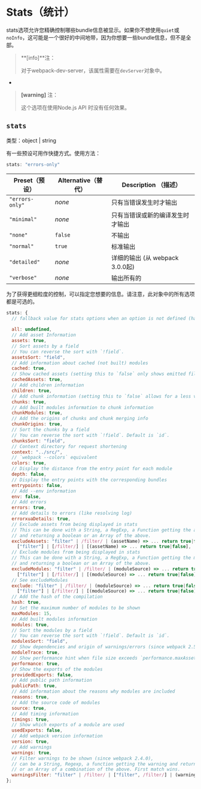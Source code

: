# Stats（统计）

stats选项允许您精确控制哪些bundle信息被显示。如果你不想使用`quiet`或`noInfo`，这可能是一个很好的中间地带，因为你想要一些bundle信息，但不是全部。

> **\[info\]**注：
>
> 对于webpack-dev-server，该属性需要在`devServer`对象中。

-

> **\[warning\]** 注：
>
> 这个选项在使用Node.js API 时没有任何效果。

## `stats`

类型：object \| string

有一些预设可用作快捷方式。使用方法：

```js
stats: "errors-only"
```

| Preset（预设） | Alternative（替代） | Description （描述） |
| --- | --- | --- |
| `"errors-only"` | _none_ | 只有当错误发生时才输出 |
| `"minimal"` | _none_ | 只有当错误或新的编译发生时才输出 |
| `"none"` | `false` | 不输出 |
| `"normal"` | `true` | 标准输出 |
| `"detailed"` | _none_ | 详细的输出 \(从 webpack 3.0.0起\) |
| `"verbose"` | _none_ | 输出所有的 |

为了获得更细粒度的控制，可以指定您想要的信息。请注意，此对象中的所有选项都是可选的。

```js
stats: {
  // fallback value for stats options when an option is not defined (has precedence over local webpack defaults)
  
  all: undefined,
  // Add asset Information
  assets: true,
  // Sort assets by a field
  // You can reverse the sort with `!field`.
  assetsSort: "field",
  // Add information about cached (not built) modules
  cached: true,
  // Show cached assets (setting this to `false` only shows emitted files)
  cachedAssets: true,
  // Add children information
  children: true,
  // Add chunk information (setting this to `false` allows for a less verbose output)
  chunks: true,
  // Add built modules information to chunk information
  chunkModules: true,
  // Add the origins of chunks and chunk merging info
  chunkOrigins: true,
  // Sort the chunks by a field
  // You can reverse the sort with `!field`. Default is `id`.
  chunksSort: "field",
  // Context directory for request shortening
  context: "../src/",
  // `webpack --colors` equivalent
  colors: true,
  // Display the distance from the entry point for each module
  depth: false,
  // Display the entry points with the corresponding bundles
  entrypoints: false,
  // Add --env information
  env: false,
  // Add errors
  errors: true,
  // Add details to errors (like resolving log)
  errorxuaDetails: true,
  // Exclude assets from being displayed in stats
  // This can be done with a String, a RegExp, a Function getting the assets name
  // and returning a boolean or an Array of the above.
  excludeAssets: "filter" | /filter/ | (assetName) => ... return true|false |
    ["filter"] | [/filter/] | [(assetName) => ... return true|false],
  // Exclude modules from being displayed in stats
  // This can be done with a String, a RegExp, a Function getting the modules source
  // and returning a boolean or an Array of the above.
  excludeModules: "filter" | /filter/ | (moduleSource) => ... return true|false |
    ["filter"] | [/filter/] | [(moduleSource) => ... return true|false],
  // See excludeModules
  exclude: "filter" | /filter/ | (moduleSource) => ... return true|false |
    ["filter"] | [/filter/] | [(moduleSource) => ... return true|false],
  // Add the hash of the compilation
  hash: true,
  // Set the maximum number of modules to be shown
  maxModules: 15,
  // Add built modules information
  modules: true,
  // Sort the modules by a field
  // You can reverse the sort with `!field`. Default is `id`.
  modulesSort: "field",
  // Show dependencies and origin of warnings/errors (since webpack 2.5.0)
  moduleTrace: true,
  // Show performance hint when file size exceeds `performance.maxAssetSize`
  performance: true,
  // Show the exports of the modules
  providedExports: false,
  // Add public path information
  publicPath: true,
  // Add information about the reasons why modules are included
  reasons: true,
  // Add the source code of modules
  source: true,
  // Add timing information
  timings: true,
  // Show which exports of a module are used
  usedExports: false,
  // Add webpack version information
  version: true,
  // Add warnings
  warnings: true,
  // Filter warnings to be shown (since webpack 2.4.0),
  // can be a String, Regexp, a function getting the warning and returning a boolean
  // or an Array of a combination of the above. First match wins.
  warningsFilter: "filter" | /filter/ | ["filter", /filter/] | (warning) => ... return true|false
};
```



